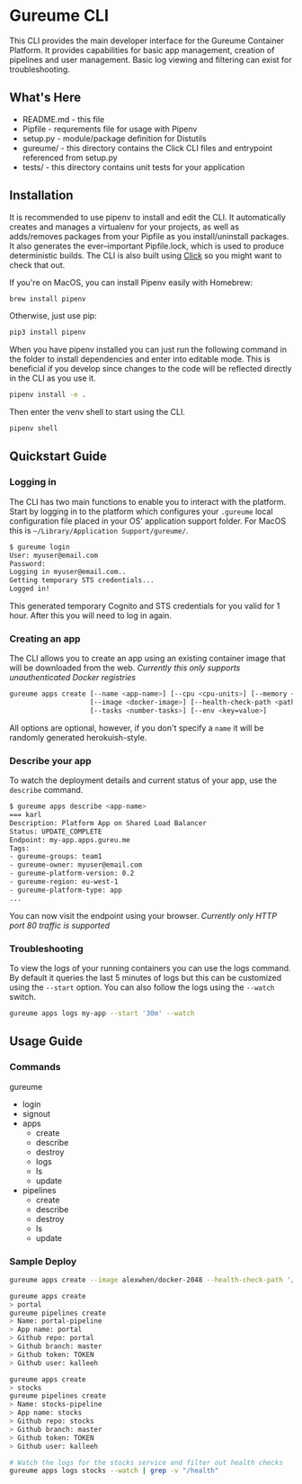 # Gureume CLI

This CLI provides the main developer interface for the Gureume Container Platform.
It provides capabilities for basic app management, creation of pipelines and user management.
Basic log viewing and filtering can exist for troubleshooting.

## What's Here

* README.md - this file
* Pipfile - requrements file for usage with Pipenv
* setup.py - module/package definition for Distutils
* gureume/ - this directory contains the Click CLI files and entrypoint referenced from setup.py
* tests/ - this directory contains unit tests for your application

## Installation

It is recommended to use pipenv to install and edit the CLI.
It automatically creates and manages a virtualenv for your projects, as well as adds/removes packages from your Pipfile as you install/uninstall packages. It also generates the ever–important Pipfile.lock, which is used to produce deterministic builds.
The CLI is also built using [Click](http://click.pocoo.org/6/) so you might want to check that out.

If you're on MacOS, you can install Pipenv easily with Homebrew:

```bash
brew install pipenv
```

Otherwise, just use pip:

```bash
pip3 install pipenv
```

When you have pipenv installed you can just run the following command in the folder to install dependencies and enter into editable mode. This is beneficial if you develop since changes to the code will be reflected directly in the CLI as you use it.

```bash
pipenv install -e .
```

Then enter the venv shell to start using the CLI.

```bash
pipenv shell
```

## Quickstart Guide

### Logging in

The CLI has two main functions to enable you to interact with the platform.
Start by logging in to the platform which configures your `.gureume` local configuration file placed in your OS' application support folder.
For MacOS this is `~/Library/Application Support/gureume/`.

```bash
$ gureume login
User: myuser@email.com
Password:
Logging in myuser@email.com..
Getting temporary STS credentials...
Logged in!
```

This generated temporary Cognito and STS credentials for you valid for 1 hour. After this you will need to log in again.

### Creating an app

The CLI allows you to create an app using an existing container image that will be downloaded from the web.
*Currently this only supports unauthenticated Docker registries*

```bash
gureume apps create [--name <app-name>] [--cpu <cpu-units>] [--memory <MiB>]
                    [--image <docker-image>] [--health-check-path <path>]
                    [--tasks <number-tasks>] [--env <key=value>]
```

All options are optional, however, if you don't specify a `name` it will be randomly generated herokuish-style.

### Describe your app

To watch the deployment details and current status of your app, use the `describe` command.

```bash
$ gureume apps describe <app-name>
=== karl
Description: Platform App on Shared Load Balancer
Status: UPDATE_COMPLETE
Endpoint: my-app.apps.gureu.me
Tags:
- gureume-groups: team1
- gureume-owner: myuser@email.com
- gureume-platform-version: 0.2
- gureume-region: eu-west-1
- gureume-platform-type: app
...
```

You can now visit the endpoint using your browser.
*Currently only HTTP port 80 traffic is supported*

### Troubleshooting

To view the logs of your running containers you can use the logs command. By default it queries the last 5 minutes of logs but this can be customized using the `--start` option. You can also follow the logs using the `--watch` switch.

```bash
gureume apps logs my-app --start '30m' --watch
```

## Usage Guide

### Commands

gureume

* login
* signout
* apps
  * create
  * describe
  * destroy
  * logs
  * ls
  * update
* pipelines
  * create
  * describe
  * destroy
  * ls
  * update

### Sample Deploy

```bash
gureume apps create --image alexwhen/docker-2048 --health-check-path '/'

gureume apps create
> portal
gureume pipelines create
> Name: portal-pipeline
> App name: portal
> Github repo: portal
> Github branch: master
> Github token: TOKEN
> Github user: kalleeh

gureume apps create
> stocks
gureume pipelines create
> Name: stocks-pipeline
> App name: stocks
> Github repo: stocks
> Github branch: master
> Github token: TOKEN
> Github user: kalleeh

# Watch the logs for the stocks service and filter out health checks
gureume apps logs stocks --watch | grep -v "/health"